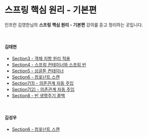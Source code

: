 # 스프링 핵심 원리 - 기본편
인프런 김영한님의 **스프링 핵심 원리 - 기본편** 강의를 듣고 정리하는 곳입니다. 

<br>

#### 김태현
- [Section3 - 객체 지향 원리 적용](https://github.com/ffolabear/InflearnStudy/blob/main/SpringBasic/Section3_ffbear.md)
- [Section4 - 스프링 컨테이너와 스프링 빈](https://github.com/ffolabear/InflearnStudy/blob/main/SpringBasic/Section4_ffbear.md)
- [Section5 - 싱글톤 컨테이너](https://github.com/ffolabear/InflearnStudy/blob/main/SpringBasic/Section5_ffbear.md)
- [Section6 - 컴포넌트 스캔](https://github.com/ffolabear/InflearnStudy/blob/main/SpringBasic/Section6_ffbear.md)
- [Section7(1) - 의존관계 자동 주입](https://github.com/ffolabear/InflearnStudy/blob/main/SpringBasic/Section7_1_ffbear.md)
- [Section7(2) - 의존관계 자동 주입](https://github.com/ffolabear/InflearnStudy/blob/main/SpringBasic/Section7_2_ffbear.md)
- [Section8 - 빈 생명주기 콜백](https://github.com/ffolabear/InflearnStudy/blob/main/SpringBasic/Section8_ffbear.md)


<br>


#### 김성우
 - [Section6 - 컴포넌트 스캔](https://github.com/ffolabear/InflearnStudy/blob/main/SpringBasic/ComponentScan_sw.md)


<br><br>

